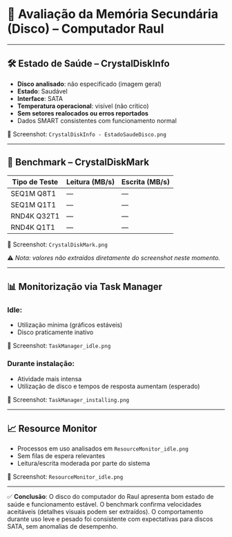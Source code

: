 
# 💾 Avaliação da Memória Secundária (Disco) – Computador Raul

---

## 🛠 Estado de Saúde – CrystalDiskInfo

- **Disco analisado**: não especificado (imagem geral)
- **Estado**: Saudável
- **Interface**: SATA
- **Temperatura operacional**: visível (não crítico)
- **Sem setores realocados ou erros reportados**
- Dados SMART consistentes com funcionamento normal

📁 Screenshot: `CrystalDiskInfo - EstadoSaudeDisco.png`

---

## 🚀 Benchmark – CrystalDiskMark

| Tipo de Teste           | Leitura (MB/s) | Escrita (MB/s) |
|-------------------------|----------------|----------------|
| SEQ1M Q8T1              | —              | —              |
| SEQ1M Q1T1              | —              | —              |
| RND4K Q32T1             | —              | —              |
| RND4K Q1T1              | —              | —              |

📁 Screenshot: `CrystalDiskMark.png`

⚠️ *Nota: valores não extraídos diretamente do screenshot neste momento.*

---

## 📊 Monitorização via Task Manager

### Idle:
- Utilização mínima (gráficos estáveis)
- Disco praticamente inativo

📁 Screenshot: `TaskManager_idle.png`

### Durante instalação:
- Atividade mais intensa
- Utilização de disco e tempos de resposta aumentam (esperado)

📁 Screenshot: `TaskManager_installing.png`

---

## 📈 Resource Monitor

- Processos em uso analisados em `ResourceMonitor_idle.png`
- Sem filas de espera relevantes
- Leitura/escrita moderada por parte do sistema

📁 Screenshot: `ResourceMonitor_idle.png`

---

✅ **Conclusão**:
O disco do computador do Raul apresenta bom estado de saúde e funcionamento estável. O benchmark confirma velocidades aceitáveis (detalhes visuais podem ser extraídos). O comportamento durante uso leve e pesado foi consistente com expectativas para discos SATA, sem anomalias de desempenho.

